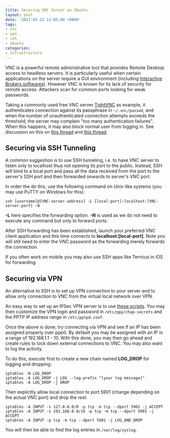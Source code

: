 ```yaml
---
title: Securing VNC Server on Ubuntu
layout: post
date: '2017-03-12 11:05:00 +0800'
tags:
- vnc
- vpn
- ssh
- ubuntu
categories:
- Infrastructure
---
```


VNC is a powerful remote administrative tool that provides Remote Desktop access to headless servers. It is particularly useful when certain applications on the server require a GUI environment (including [Interactive Brokers softwares](https://www.interactivebrokers.com.hk/en/index.php?f=1325)). However VNC is known for its lack of security for remote access. Attackers scan for common ports looking for weak passwords.

Taking a commonly used free VNC server [TightVNC](http://www.tightvnc.com/) as example, it authenticates connection against its passphrase in ```~/.vnc/passwd```, and when the number of unauthenticated connection attempts exceeds the threshold, the server may complain "too many authentication failures". When this happens, it may also block normal user from logging in. See discussion on this on [this thread](https://superuser.com/questions/437354/vncserver-too-many-security-failures) and [this thread](https://superuser.com/questions/438024/vnc-authentication-failure).

## Securing via SSH Tunneling ##

A common suggestion is to use SSH tunneling, i.e. to have VNC server to listen only to localhost thus not opening its port to the public. Instead, SSH will bind to a local port and pass all the data received from the port to the server's SSH port and then forwarded onwards to server's VNC port.

In order the do this, use the following command on Unix-like systems (you may use PuTTY on Windows for this):

```console
ssh [username]@[VNC-server-address] -L [local-port]:localhost:[VNC-server-port] -N
```

__-L__ here specifies the forwarding option. __-N__ is used as we do not need to execute any command but only to forward ports.

After SSH forwarding has been established, launch your preferred VNC client application and this time connects to __localhost:[local-port]__. Note you will still need to enter the VNC password as the forwarding merely forwards the connection.

If you often work on mobile you may also use SSH apps like Termius in iOS for forwarding.

## Securing via VPN ##

An alternative to SSH is to set up VPN connection to your server and to allow only connection to VNC from the virtual local network over VPN.

An easy way to set up an IPSec VPN server is to use [these scripts](https://github.com/hwdsl2/setup-ipsec-vpn). You may then customize the VPN login and password in ```/etc/ppp/chap-secrets``` and the PPTP IP address range in ```/etc/pptpd.conf```.

Once the above is done, try connecting via VPN and see if an IP has been assigned properly over ppp0. By default you may be assigned with an IP in a range of 192.168.1.1 - 10. With this done, you may then go ahead and create rules to lock down external connections to VNC. You may also want to log the activity.

To do this, execute first to create a new chain named __LOG_DROP__ for logging and dropping:

```console
iptables -N LOG_DROP
iptables -A LOG_DROP -j LOG --log-prefix "[your log message]"
iptables -A LOG_DROP -j DROP
```

Then explicitly allow local connection to port 5901 (change depending on the actual VNC port) and drop the rest:

```console
iptables -A INPUT -s 127.0.0.0/8 -p tcp -m tcp --dport 5901 -j ACCEPT
iptables -A INPUT -s 192.168.0.0/16 -p tcp -m tcp --dport 5901 -j ACCEPT
iptables -A INPUT -p tcp -m tcp --dport 5901 -j LOG_AND_DROP
```

You will then be able to find the log entries in `/var/log/syslog`.
